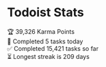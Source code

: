 
# Todoist Stats

<!-- TODO-IST:START -->
🏆  39,326 Karma Points           
🌸  Completed 5 tasks today           
✅  Completed 15,421 tasks so far           
⏳  Longest streak is 209 days
<!-- TODO-IST:END -->
